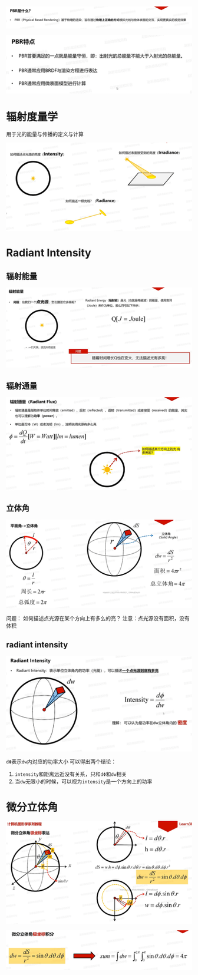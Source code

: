 ![输入图片说明](/imgs/2025-03-07/BG2svCQWM9kGUdnF.png)

![输入图片说明](/imgs/2025-03-07/FlLYjRJaIu7grJJm.png)

# 辐射度量学
用于光的能量与传播的定义与计算

![输入图片说明](/imgs/2025-03-07/XHpZApk0oA4v9a0q.png)

# Radiant Intensity

## 辐射能量

![输入图片说明](/imgs/2025-03-07/eklgiY6JhKm1kruV.png)

## 辐射通量

![输入图片说明](/imgs/2025-03-07/mVUI4L8AkcuN7E93.png)

## 立体角

![输入图片说明](/imgs/2025-03-07/R5MpAqBR0kBzTqhv.png)

问题：
如何描述点光源在某个方向上有多么的亮？
注意：点光源没有面积，没有体积

## radiant intensity

![输入图片说明](/imgs/2025-03-07/Mxvau6tc3y6tCHSi.png)

`dΦ`表示`dw`内对应的功率大小
可以得出两个结论：
1. `intensity`和距离远近没有关系，只和`dΦ`和`dw`相关
2. 当`dw`无限小的时候，可以视为`intensity`是一个方向上的功率

# 微分立体角
 
![输入图片说明](/imgs/2025-03-07/QQPq8LjfcTjn7V9o.png)

![输入图片说明](/imgs/2025-03-07/Qbom7GTVdC09lPpr.png) 
<!--stackedit_data:
eyJoaXN0b3J5IjpbLTEyMDQyMDAwMDIsLTE3MjI3NzM1NzAsLT
EyMDc3MzYwMjksLTEyNTg4NDc2NDksMTk1MTEyNTQwMl19
-->